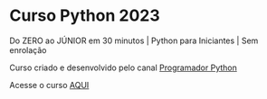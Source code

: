 # Curso Python 2023
Do ZERO ao JÚNIOR em 30 minutos | Python para Iniciantes | Sem enrolação

Curso criado e desenvolvido pelo canal [Programador Python](https://www.youtube.com/@programadorpython)

Acesse o curso [AQUI](https://www.youtube.com/watch?v=3J1xBL7zJXg&list=WL&index=65)
